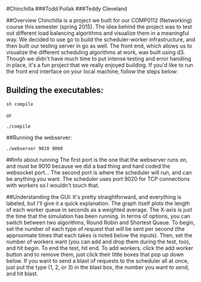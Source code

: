 #Chinchilla
###Todd Pollak
###Teddy Cleveland

##Overview
Chinchilla is a project we built for our COMP0112 (Networking) course this semester (spring 2015). The idea behind the project
was to test out different load balancing algorithms and visualize them in a meaningful way. We decided to use go to build
the scheduler-worker infrastructure, and then built our testing server in go as well. The front end, which allows us to 
visualize the different scheduling algorithms at work, was built using d3. Though we didn't have much time to put intense 
testing and error handling in place, it's a fun project that we really enjoyed building. If you'd like to run the front end
interface on your local machine, follow the steps below:

## Building the executables:
```
sh compile
```
or
```
./compile
```

##Running the webserver:
```
./webserver 9010 9000
```

##Info about running
The first port is the one that the webserver runs on, and must be 9010 because we did a bad thing and hard coded the websocket port... The second port is where the scheduler will run, and can be anything you want. The scheduler uses port 9020 for TCP connections with workers so I wouldn't touch that.

##Understanding the GUI:
It's pretty straightforward, and everything is labeled, but I'll give it a quick explanation. The graph itself plots the length of each worker queue in seconds as a weighted average. The X-axis is just the time that the simulation has been running. In terms of options, you can switch between two algorithms, Round Robin and Shortest Queue. To begin, set the number of each type of request that will be sent per second (the approximate times that each takes is noted below the inputs). Then, set the number of workers want (you can add and drop them during the test, too), and hit begin. To end the test, hit end. To add workers, click the add worker button and to remove them, just click their little boxes that pop up down below. If you want to send a blast of requests to the scheduler all at once, just put the type (1, 2, or 3) in the blast box, the number you want to send, and hit blast.

